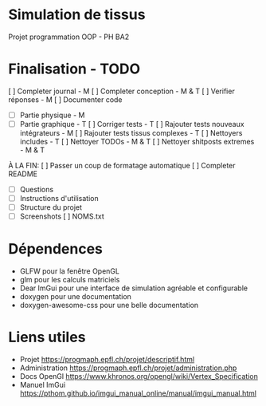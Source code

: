 # Simulation de tissus

Projet programmation OOP - PH BA2

# Finalisation - TODO

[ ] Completer journal - M
[ ] Completer conception - M & T
[ ] Verifier réponses - M
[ ] Documenter code
- [ ] Partie physique - M
- [ ] Partie graphique - T
[ ] Corriger tests - T
[ ] Rajouter tests nouveaux intégrateurs - M
[ ] Rajouter tests tissus complexes - T
[ ] Nettoyers includes - T
[ ] Nettoyer TODOs - M & T
[ ] Nettoyer shitposts extremes - M & T

À LA FIN:
[ ] Passer un coup de formatage automatique
[ ] Completer README
- [ ] Questions
- [ ] Instructions d'utilisation
- [ ] Structure du projet
- [ ] Screenshots
[ ] NOMS.txt

# Dépendences

- GLFW pour la fenêtre OpenGL
- glm pour les calculs matriciels
- Dear ImGui pour une interface de simulation agréable et configurable
- doxygen pour une documentation
- doxygen-awesome-css pour une belle documentation

# Liens utiles

- Projet https://progmaph.epfl.ch/projet/descriptif.html
- Administration https://progmaph.epfl.ch/projet/administration.php
- Docs OpenGl https://www.khronos.org/opengl/wiki/Vertex_Specification
- Manuel ImGui https://pthom.github.io/imgui_manual_online/manual/imgui_manual.html
